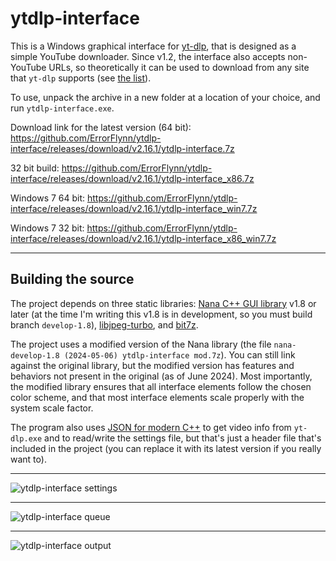 # ytdlp-interface
This is a Windows graphical interface for [yt-dlp](https://github.com/yt-dlp/yt-dlp), that is designed as a simple YouTube downloader. Since v1.2, the interface also accepts non-YouTube URLs, so theoretically it can be used to download from any site that `yt-dlp` supports (see [the list](https://github.com/yt-dlp/yt-dlp/blob/master/supportedsites.md)).

To use, unpack the archive in a new folder at a location of your choice, and run `ytdlp-interface.exe`.

Download link for the latest version (64 bit): https://github.com/ErrorFlynn/ytdlp-interface/releases/download/v2.16.1/ytdlp-interface.7z

32 bit build: https://github.com/ErrorFlynn/ytdlp-interface/releases/download/v2.16.1/ytdlp-interface_x86.7z

Windows 7 64 bit: https://github.com/ErrorFlynn/ytdlp-interface/releases/download/v2.16.1/ytdlp-interface_win7.7z

Windows 7 32 bit: https://github.com/ErrorFlynn/ytdlp-interface/releases/download/v2.16.1/ytdlp-interface_x86_win7.7z


---

## Building the source
The project depends on three static libraries: [Nana C++ GUI library](https://github.com/cnjinhao/nana) v1.8 or later (at the time I'm writing this v1.8 is in development, so you must build branch `develop-1.8`), [libjpeg-turbo](https://github.com/libjpeg-turbo/libjpeg-turbo), and [bit7z](https://github.com/rikyoz/bit7z).

The project uses a modified version of the Nana library (the file `nana-develop-1.8 (2024-05-06) ytdlp-interface mod.7z`). You can still link against the original library, but the modified version has features and behaviors not present in the original (as of June 2024). Most importantly, the modified library ensures that all interface elements follow the chosen color scheme, and that most interface elements scale properly with the system scale factor.

The program also uses [JSON for modern C++](https://github.com/nlohmann/json) to get video info from `yt-dlp.exe` and to read/write the settings file, but that's just a header file that's included in the project (you can replace it with its latest version if you really want to).

---

![ytdlp-interface settings](https://github.com/ErrorFlynn/ytdlp-interface/assets/20293505/adb02d8a-5857-46dc-ad51-fd71c3a6bd96)

---

![ytdlp-interface queue](https://github.com/ErrorFlynn/ytdlp-interface/assets/20293505/86fd2013-4247-4f1e-8038-334ed31a3d4e)

---

![ytdlp-interface output](https://github.com/ErrorFlynn/ytdlp-interface/assets/20293505/a99f8e21-95e0-4641-b589-7211a37ee454)
